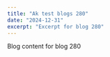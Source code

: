 ```yaml
---
title: "Ak test blogs 280"
date: "2024-12-31"
excerpt: "Excerpt for blog 280"
---
```


Blog content for blog 280